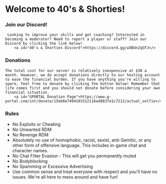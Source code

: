 #                            Welcome to **40's & Shorties!**
  
### **Join our Discord!**

     Looking to improve your skills and get coaching? Interested in becoming a moderator? Need to report a player or staff? Join our Discord by clicking the link below!
        <a id="40's & Shorties Discord">https://discord.gg/wXBUn2qSFJ</>

  
### **Donations**

    The total cost for our server is relatively inexpensive at $30 a month. However, we do accept donations directly to our hosting account to ease the financial burden. If you have anything you're willing to spare, feel free to donate by clicking the button below! Remember that life comes first and you should not donate before considering your own financial situation.
        <a id="GPORTAL Donation Page">https://www.g-portal.com/int/donate/15eb6e7494183312116ad8837e1c7212/actual_selfie</>

  
### **Rules**
- No Exploits or Cheating
- No Unwanted RDM
- No Revenge RDM
- Absolutely no use of homophobic, racist, sexist, anti-Semitic, or any other form of offensive language. This includes in-game chat and character names.
- No Chat Filter Evasion - This will get you permanently muted
- No Bodyblocking
- No Spamming or Excessive Advertising
- Use common sense and treat everyone with respect and you'll have no issues. We're all here to mess around and have fun!
